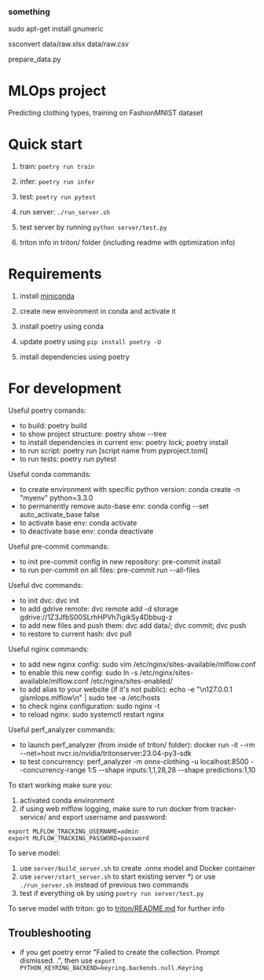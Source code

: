 ### something

sudo apt-get install gnumeric

ssconvert data/raw.xlsx data/raw.csv

prepare_data.py


# MLOps project

Predicting clothing types, training on FashionMNIST dataset

# Quick start

1) train: ```poetry run train```

2) infer: ```poetry run infer```

3) test: ```poetry run pytest```

4) run server: ```./run_server.sh```

5) test server by running ```python server/test.py```

6) triton info in triton/ folder (including readme with optimization info)

# Requirements

1) install [miniconda](https://docs.conda.io/projects/miniconda/en/latest/miniconda-install.html)

2) create new environment in conda and activate it

3) install poetry using conda

4) update poetry using ```pip install poetry -U```

5) install dependencies using poetry

# For development

Useful poetry comands:
- to build: poetry build
- to show project structure: poetry show --tree
- to install dependencies in current env: poetry lock; poetry install
- to run script: poetry run [script name from pyproject.toml]
- to run tests: poetry run pytest

Useful conda commands:
- to create environment with specific python version: conda create -n "myenv" python=3.3.0
- to permanently remove auto-base env: conda config --set auto\_activate\_base false
- to activate base env: conda activate
- to deactivate base env: conda deactivate

Useful pre-commit commands:
- to init pre-commit config in new repository: pre-commit install
- to run per-commit on all files: pre-commit run --all-files

Useful dvc commands:
- to init dvc: dvc init
- to add gdrive remote: dvc remote add -d storage gdrive://1Z3JfbS00SLrhHPVh7igikSy4Dbbug-z
- to add new files and push them: dvc add data/; dvc commit; dvc push
- to restore to current hash: dvc pull

Useful nginx commands:
- to add new nginx config: sudo vim /etc/nginx/sites-available/mlflow.conf
- to enable this new config: sudo ln -s /etc/nginx/sites-available/mlflow.conf /etc/nginx/sites-enabled/
- to add alias to your website (if it's not public): echo -e "\n127.0.0.1 gismlops.mlflow\n" | sudo tee -a /etc/hosts
- to check nginx configuration: sudo nginx -t
- to reload nginx: sudo systemctl restart nginx

Useful perf_analyzer commands:
- to launch perf_analyzer (from inside of triton/ folder): docker run -it --rm --net=host nvcr.io/nvidia/tritonserver:23.04-py3-sdk
- to test concurrency: perf_analyzer -m onnx-clothing -u localhost:8500 --concurrency-range 1:5 --shape inputs:1,1,28,28 --shape predictions:1,10

To start working make sure you:
1) activated conda environment
2) if using web mlflow logging, make sure to run docker from tracker-service/ and export username and password:
```
export MLFLOW_TRACKING_USERNAME=admin
export MLFLOW_TRACKING_PASSWORD=password
```

To serve model:
1) use ```server/build_server.sh``` to create .onnx model and Docker container
2) use ```server/start_server.sh``` to start existing server
*) or use ```./run_server.sh``` instead of previous two commands
3) test if everything ok by using ```poetry run server/test.py```

To serve model with triton: go to [triton/README.md](triton/README.md) for further info

## Troubleshooting

- if you get poetry error "Failed to create the collection. Prompt dismissed. .", then use
```export PYTHON_KEYRING_BACKEND=keyring.backends.null.Keyring```
